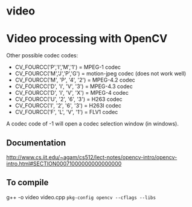 # video
Video processing with OpenCV
===

Other possible codec codes:

- CV_FOURCC('P','I','M','1')    = MPEG-1 codec
- CV_FOURCC('M','J','P','G')    = motion-jpeg codec (does not work well)
- CV_FOURCC('M', 'P', '4', '2') = MPEG-4.2 codec
- CV_FOURCC('D', 'I', 'V', '3') = MPEG-4.3 codec
- CV_FOURCC('D', 'I', 'V', 'X') = MPEG-4 codec
- CV_FOURCC('U', '2', '6', '3') = H263 codec
- CV_FOURCC('I', '2', '6', '3') = H263I codec
- CV_FOURCC('F', 'L', 'V', '1') = FLV1 codec

A codec code of -1 will open a codec selection window (in windows).

Documentation
---
http://www.cs.iit.edu/~agam/cs512/lect-notes/opencv-intro/opencv-intro.html#SECTION00071000000000000000

To compile
---
g++ -o video video.cpp `pkg-config opencv --cflags --libs`